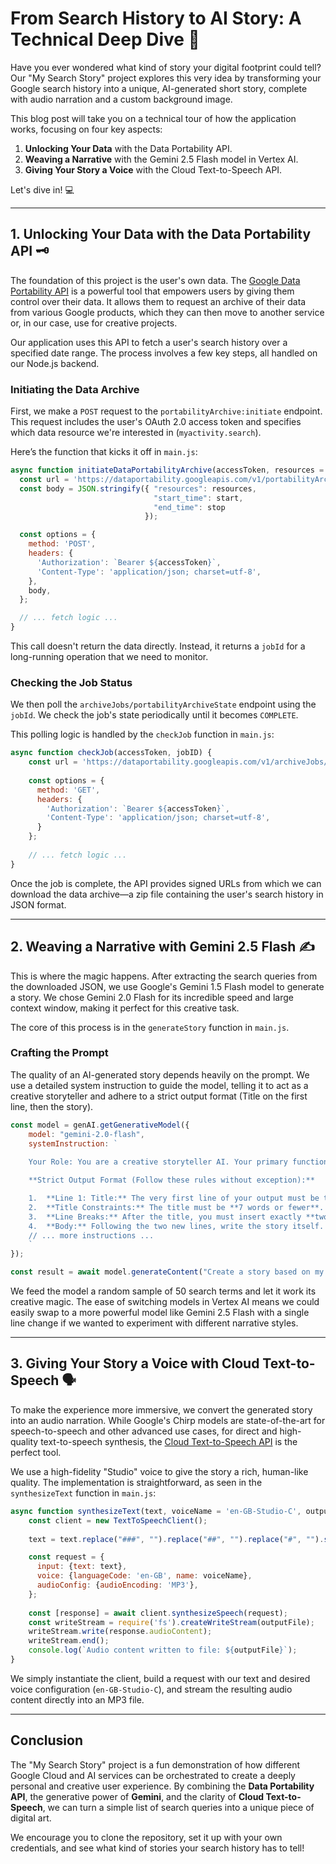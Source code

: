 # From Search History to AI Story: A Technical Deep Dive 🚀

Have you ever wondered what kind of story your digital footprint could tell? Our "My Search Story" project explores this very idea by transforming your Google search history into a unique, AI-generated short story, complete with audio narration and a custom background image.

This blog post will take you on a technical tour of how the application works, focusing on four key aspects:

1.  **Unlocking Your Data** with the Data Portability API.
2.  **Weaving a Narrative** with the Gemini 2.5 Flash model in Vertex AI.
3.  **Giving Your Story a Voice** with the Cloud Text-to-Speech API.

Let's dive in! 💻

---

## 1. Unlocking Your Data with the Data Portability API 🗝️

The foundation of this project is the user's own data. The [Google Data Portability API](https://developers.google.com/data-portability) is a powerful tool that empowers users by giving them control over their data. It allows them to request an archive of their data from various Google products, which they can then move to another service or, in our case, use for creative projects.

Our application uses this API to fetch a user's search history over a specified date range. The process involves a few key steps, all handled on our Node.js backend.

### Initiating the Data Archive

First, we make a `POST` request to the `portabilityArchive:initiate` endpoint. This request includes the user's OAuth 2.0 access token and specifies which data resource we're interested in (`myactivity.search`).

Here’s the function that kicks it off in `main.js`:

```javascript
async function initiateDataPortabilityArchive(accessToken, resources = ['myactivity.search'], start, stop) {
  const url = 'https://dataportability.googleapis.com/v1/portabilityArchive:initiate';
  const body = JSON.stringify({ "resources": resources, 
                                "start_time": start,
                                "end_time": stop  
                              });

  const options = {
    method: 'POST',
    headers: {
      'Authorization': `Bearer ${accessToken}`,
      'Content-Type': 'application/json; charset=utf-8',
    },
    body,
  };

  // ... fetch logic ...
}
```

This call doesn't return the data directly. Instead, it returns a `jobId` for a long-running operation that we need to monitor.

### Checking the Job Status

We then poll the `archiveJobs/portabilityArchiveState` endpoint using the `jobId`. We check the job's state periodically until it becomes `COMPLETE`.

This polling logic is handled by the `checkJob` function in `main.js`:

```javascript
async function checkJob(accessToken, jobID) {
    const url = 'https://dataportability.googleapis.com/v1/archiveJobs/'+jobID+'/portabilityArchiveState';
  
    const options = {
      method: 'GET',
      headers: {
        'Authorization': `Bearer ${accessToken}`,
        'Content-Type': 'application/json; charset=utf-8',
      }
    };
  
    // ... fetch logic ...
}
```

Once the job is complete, the API provides signed URLs from which we can download the data archive—a zip file containing the user's search history in JSON format.

---

## 2. Weaving a Narrative with Gemini 2.5 Flash ✍️

This is where the magic happens. After extracting the search queries from the downloaded JSON, we use Google's Gemini 1.5 Flash model to generate a story. We chose Gemini 2.0 Flash for its incredible speed and large context window, making it perfect for this creative task.

The core of this process is in the `generateStory` function in `main.js`.

### Crafting the Prompt

The quality of an AI-generated story depends heavily on the prompt. We use a detailed system instruction to guide the model, telling it to act as a creative storyteller and adhere to a strict output format (Title on the first line, then the story).

```javascript
const model = genAI.getGenerativeModel({
    model: "gemini-2.0-flash",
    systemInstruction: `
    
    Your Role: You are a creative storyteller AI. Your primary function is to generate a short story based on the user's provided search terms, following a strict output format.

    **Strict Output Format (Follow these rules without exception):**

    1.  **Line 1: Title:** The very first line of your output must be the story's title.
    2.  **Title Constraints:** The title must be **7 words or fewer**. It should not be enclosed in quotes or any other punctuation.
    3.  **Line Breaks:** After the title, you must insert exactly **two** new line characters which are \n\n.
    4.  **Body:** Following the two new lines, write the story itself.
    // ... more instructions ...
    `
});

const result = await model.generateContent("Create a story based on my recent searches: " + searchHistory);
```

We feed the model a random sample of 50 search terms and let it work its creative magic. The ease of switching models in Vertex AI means we could easily swap to a more powerful model like Gemini 2.5 Flash with a single line change if we wanted to experiment with different narrative styles.

---

## 3. Giving Your Story a Voice with Cloud Text-to-Speech 🗣️

To make the experience more immersive, we convert the generated story into an audio narration. While Google's Chirp models are state-of-the-art for speech-to-speech and other advanced use cases, for direct and high-quality text-to-speech synthesis, the [Cloud Text-to-Speech API](https://cloud.google.com/text-to-speech) is the perfect tool.

We use a high-fidelity "Studio" voice to give the story a rich, human-like quality. The implementation is straightforward, as seen in the `synthesizeText` function in `main.js`:

```javascript
async function synthesizeText(text, voiceName = 'en-GB-Studio-C', outputFile = 'output.mp3') {
    const client = new TextToSpeechClient();
  
    text = text.replace("###", "").replace("##", "").replace("#", "").substring(0, 2500);

    const request = {
      input: {text: text},
      voice: {languageCode: 'en-GB', name: voiceName},
      audioConfig: {audioEncoding: 'MP3'},
    };
  
    const [response] = await client.synthesizeSpeech(request);
    const writeStream = require('fs').createWriteStream(outputFile);
    writeStream.write(response.audioContent);
    writeStream.end();
    console.log(`Audio content written to file: ${outputFile}`);
}
```

We simply instantiate the client, build a request with our text and desired voice configuration (`en-GB-Studio-C`), and stream the resulting audio content directly into an MP3 file.

---

## Conclusion

The "My Search Story" project is a fun demonstration of how different Google Cloud and AI services can be orchestrated to create a deeply personal and creative user experience. By combining the **Data Portability API**, the generative power of **Gemini**, and the clarity of **Cloud Text-to-Speech**, we can turn a simple list of search queries into a unique piece of digital art.

We encourage you to clone the repository, set it up with your own credentials, and see what kind of stories your search history has to tell!